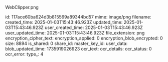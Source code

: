 WebClipper.png

id: 117ace60ba624d3b815569a89344bd57
mime: image/png
filename: 
created_time: 2025-01-03T15:43:46.923Z
updated_time: 2025-01-03T15:43:46.923Z
user_created_time: 2025-01-03T15:43:46.923Z
user_updated_time: 2025-01-03T15:43:46.923Z
file_extension: png
encryption_cipher_text: 
encryption_applied: 0
encryption_blob_encrypted: 0
size: 8894
is_shared: 0
share_id: 
master_key_id: 
user_data: 
blob_updated_time: 1735919026923
ocr_text: 
ocr_details: 
ocr_status: 0
ocr_error: 
type_: 4